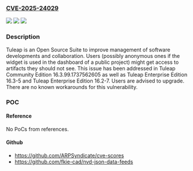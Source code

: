 ### [CVE-2025-24029](https://cve.mitre.org/cgi-bin/cvename.cgi?name=CVE-2025-24029)
![](https://img.shields.io/static/v1?label=Product&message=tuleap&color=blue)
![](https://img.shields.io/static/v1?label=Version&message=%3C%2016.3.99.1737562605%20&color=brightgreen)
![](https://img.shields.io/static/v1?label=Vulnerability&message=CWE-280%3A%20Improper%20Handling%20of%20Insufficient%20Permissions%20or%20Privileges&color=brightgreen)

### Description

Tuleap is an Open Source Suite to improve management of software developments and collaboration. Users (possibly anonymous ones if the widget is used in the dashboard of a public project) might get access to artifacts they should not see. This issue has been addressed in Tuleap Community Edition 16.3.99.1737562605 as well as Tuleap Enterprise Edition 16.3-5 and Tuleap Enterprise Edition 16.2-7. Users are advised to upgrade. There are no known workarounds for this vulnerability.

### POC

#### Reference
No PoCs from references.

#### Github
- https://github.com/ARPSyndicate/cve-scores
- https://github.com/fkie-cad/nvd-json-data-feeds

